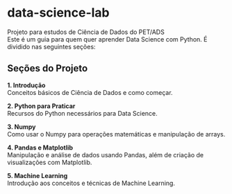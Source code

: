# data-science-lab
Projeto para estudos de Ciência de Dados do PET/ADS <br>
Este é um guia para quem quer aprender Data Science com Python. É dividido nas seguintes seções:

## Seções do Projeto
**1. Introdução** <br>
Conceitos básicos de Ciência de Dados e como começar.

**2. Python para Praticar** <br>
Recursos do Python necessários para Data Science.

**3. Numpy** <br>
Como usar o Numpy para operações matemáticas e manipulação de arrays.

**4. Pandas e Matplotlib** <br>
Manipulação e análise de dados usando Pandas, além de criação de visualizações com Matplotlib.

**5. Machine Learning** <br>
Introdução aos conceitos e técnicas de Machine Learning.